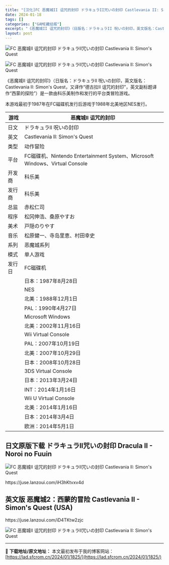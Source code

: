 ```yaml
---
title: "[汉化]FC 恶魔城II 诅咒的封印 ドラキュラII咒いの封印 Castlevania II: Simon&#8217;s Quest 免费下载"
date: 2024-01-18
tags: []
categories: ["GAME藏经阁"]
excerpt: "《恶魔城II 诅咒的封印》（日版名：ドラキュラII 呪いの封印，英文版名：Castlevania II: Simon&#039;s Quest，又译作“德古拉II 诅咒的封印”，英文副标题译作“西蒙的探险”）是一款由科乐美制作和发行的平台类冒险游戏。本游戏最初于1987年在FC磁碟机发行后游戏于1988年北美&hellip;"
layout: post
---
```


 <div><ul>   </ul> </div><p><img src="https://lad.sfcrom.cn/wp-content/uploads/2024/01/20240117_65a7dba449099.jpg" title="FC 恶魔城II 诅咒的封印" alt="FC 恶魔城II 诅咒的封印 ドラキュラII咒いの封印 Castlevania II: Simon's Quest"></p><p><img src="https://lad.sfcrom.cn/wp-content/uploads/2024/01/20240117_65a7dba4626b8.jpg" title="FC 恶魔城II 诅咒的封印" alt="FC 恶魔城II 诅咒的封印 ドラキュラII咒いの封印 Castlevania II: Simon's Quest"></p><p>《恶魔城II 诅咒的封印》（日版名：ドラキュラII 呪いの封印，英文版名：Castlevania II: Simon's Quest，又译作“德古拉II 诅咒的封印”，英文副标题译作“西蒙的探险”）是一款由科乐美制作和发行的平台类冒险游戏。</p><p>本游戏最初于1987年在FC磁碟机发行后游戏于1988年北美地区NES发行。</p><table><thead><tr><th>游戏</th><th>恶魔城II 诅咒的封印</th></tr></thead><tbody><tr><td>日文</td><td>ドラキュラII 呪いの封印</td></tr><tr><td>英文</td><td>Castlevania II: Simon's Quest</td></tr><tr><td>类型</td><td>动作冒险</td></tr><tr><td>平台</td><td>FC磁碟机、Nintendo Entertainment System、Microsoft Windows、Virtual Console</td></tr><tr><td>开发商</td><td>科乐美</td></tr><tr><td>发行商</td><td>科乐美</td></tr><tr><td>总监</td><td>赤松仁司</td></tr><tr><td>程序</td><td>松冈伸浩、桑原やすお</td></tr><tr><td>美术</td><td>戸隠のりやす</td></tr><tr><td>音乐</td><td>松原健一、寺岛里恵、村田幸史</td></tr><tr><td>系列</td><td>恶魔城系列</td></tr><tr><td>模式</td><td>单人游戏</td></tr><tr><td>发行日</td><td>FC磁碟机</td></tr><tr><td> </td><td>日本：1987年8月28日</td></tr><tr><td> </td><td>NES</td></tr><tr><td> </td><td>北美：1988年12月1日</td></tr><tr><td> </td><td>PAL：1990年4月27日</td></tr><tr><td> </td><td>Microsoft Windows</td></tr><tr><td> </td><td>北美：2002年11月16日</td></tr><tr><td> </td><td>Wii Virtual Console</td></tr><tr><td> </td><td>PAL：2007年10月19日</td></tr><tr><td> </td><td>北美：2007年10月29日</td></tr><tr><td> </td><td>日本：2008年10月28日</td></tr><tr><td> </td><td>3DS Virtual Console</td></tr><tr><td> </td><td>日本：2013年3月24日</td></tr><tr><td> </td><td>INT：2014年1月16日</td></tr><tr><td> </td><td>Wii U Virtual Console</td></tr><tr><td> </td><td>北美：2014年1月16日</td></tr><tr><td> </td><td>日本：2014年3月4日</td></tr><tr><td> </td><td>欧洲：2014年5月1日</td></tr></tbody></table><a name="ci_title0" ></a><h2>日文原版下载 ドラキュラII咒いの封印 Dracula II - Noroi no Fuuin</h2><p><img src="https://lad.sfcrom.cn/wp-content/uploads/2024/01/20240117_65a7dba47aefa.jpg" title="日文原版 恶魔城II 诅咒的封印" alt="FC 恶魔城II 诅咒的封印 ドラキュラII咒いの封印 Castlevania II: Simon's Quest"></p><p>https://juse.lanzoui.com/iH3hKtvxv4d</p><a name="ci_title1" ></a><h2>英文版 恶魔城2：西蒙的冒险 Castlevania II - Simon's Quest (USA)</h2><p>https://juse.lanzoui.com/iD4TKtw2zjc</p><p><img src="https://lad.sfcrom.cn/wp-content/uploads/2024/01/20240117_65a7dba494e3c.jpg" title="英文版 恶魔城2：西蒙的冒险" alt="FC 恶魔城II 诅咒的封印 ドラキュラII咒いの封印 Castlevania II: Simon's Quest"></p> </div> 

---
📖 **下载地址/原文地址：** 本文最初发布于我的博客网站：[https://lad.sfcrom.cn/2024/01/1825/](https://lad.sfcrom.cn/2024/01/1825/)
